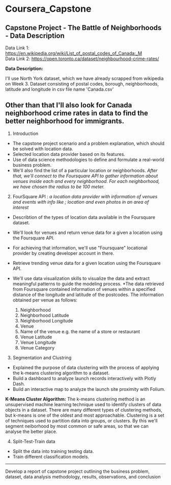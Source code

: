 # Coursera_Capstone

## Capstone Project - The Battle of Neighborhoods - Data Description
Data Link 1: https://en.wikipedia.org/wiki/List_of_postal_codes_of_Canada:_M <br>
Data Link 2: https://open.toronto.ca/dataset/neighbourhood-crime-rates/<br>

**Data Description:**

I'll use North York dataset, which we have already scrapped from wikipedia on Week 3. Dataset consisting of postal codes, borough, neighborhoods, latitude and longitude in csv file name 'Canada.csv'

Other than that I'll also look for Canada neighborhood crime rates in data to find the better neighborhood for immigrants.
----------------------------------------------------------------------------------------------------------------------------------------

1. Introduction
  * The capstone project scenario and a problem explanation, which should be solved with location data.
  * Selected location data provider based on its features.
  * Use of data science methodologies to define and formulate a real-world business problem.
  * We'll also find the list of a particular location or neighborhoods. 
*After that, we'll connect to the Foursquare API to gather information about venues inside each and every neighborhood. For each neighborhood, we have chosen the radius to be 100 meter.*

2. FourSquare API : *a location data provider with information of venues and events with info like ; location and even photos in an area of interest*
  * Describtion of the types of location data available in the Foursquare dataset.
  * We'll look for venues and return venue data for a given a location using the Foursquare API.
  * For achieving that information, we'll use "Foursquare" locational provider by creating developer account in there.
  * Retrieve trending venue data for a given location using the Foursquare API.
  * We'll use data visualization skills to visualize the data and extract meaningful patterns to guide the modeling process.
*The data retrieved from Foursquare contained information of venues within a specified distance of the longitude and latitude of the postcodes. The information obtained per venue as follows:<br>

    1. Neighborhood
    2. Neighborhood Latitude
    3. Neighborhood Longitude
    4. Venue
    5. Name of the venue e.g. the name of a store or restaurant
    6. Venue Latitude
    7. Venue Longitude
    8. Venue Category

3. Segmentation and Clustring
  * Explained the purpose of data clustering with the process of applying the k-means clustering algorithm to a dataset.
  * Build a dashboard to analyze launch records interactively with Plotly Dash.
  * Build an interactive map to analyze the launch site proximity with Folium.

**K-Means Cluster Algorithm:**
The k-means clustering method is an unsupervised machine learning technique used to identify clusters of data objects in a dataset. There are many different types of clustering methods, but k-means is one of the oldest and most approachable. Clustering is a set of techniques used to partition data into groups, or clusters. By this we'll segment neiborhood by most common or safe areas, so that we can analyse the better place.

4. Split-Test-Train data
  * Split the data into training testing data.
  * Train different classification models.
----------------------------------------------------------------------
Develop a report of capstone project outlining the business problem, dataset, data analysis methodology, results, observations, and conclusion
